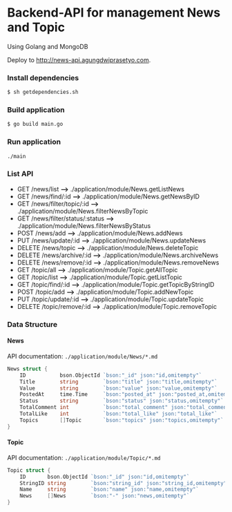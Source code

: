 # Backend-API for management News and Topic

Using Golang and MongoDB

Deploy to http://news-api.agungdwiprasetyo.com.

### Install dependencies
```sh
$ sh getdependencies.sh
```

### Build application
```sh
$ go build main.go
```

### Run application
```sh
./main
```

### List API
* GET    /news/list                     **-->** ./application/module/News.getListNews
* GET    /news/find/:id                 **-->** ./application/module/News.getNewsByID
* GET    /news/filter/topic/:id         **-->** ./application/module/News.filterNewsByTopic
* GET    /news/filter/status/:status    **-->** ./application/module/News.filterNewsByStatus
* POST   /news/add                      **-->** ./application/module/News.addNews
* PUT    /news/update/:id               **-->** ./application/module/News.updateNews
* DELETE /news/topic                    **-->** ./application/module/News.deleteTopic
* DELETE /news/archive/:id              **-->** ./application/module/News.archiveNews
* DELETE /news/remove/:id               **-->** ./application/module/News.removeNews
* GET    /topic/all                     **-->** ./application/module/Topic.getAllTopic
* GET    /topic/list                    **-->** ./application/module/Topic.getListTopic
* GET    /topic/find/:id                **-->** ./application/module/Topic.getTopicByStringID
* POST   /topic/add                     **-->** ./application/module/Topic.addNewTopic
* PUT    /topic/update/:id              **-->** ./application/module/Topic.updateTopic
* DELETE /topic/remove/:id              **-->** ./application/module/Topic.removeTopic

### Data Structure
#### News

API documentation: ```./application/module/News/*.md```

```go
News struct {
	ID           bson.ObjectId `bson:"_id" json:"id,omitempty"`
	Title        string        `bson:"title" json:"title,omitempty"`
	Value        string        `bson:"value" json:"value,omitempty"`
	PostedAt     time.Time     `bson:"posted_at" json:"posted_at,omitempty"`
	Status       string        `bson:"status" json:"status,omitempty"`
	TotalComment int           `bson:"total_comment" json:"total_comment"`
	TotalLike    int           `bson:"total_like" json:"total_like"`
	Topics       []Topic       `bson:"topics" json:"topics,omitempty"`
}
```


#### Topic

API documentation: ```./application/module/Topic/*.md```

```go
Topic struct {
	ID       bson.ObjectId `bson:"_id" json:"id,omitempty"`
	StringID string        `bson:"string_id" json:"string_id,omitempty"`
	Name     string        `bson:"name" json:"name,omitempty"`
	News     []News        `bson:"-" json:"news,omitempty"`
}
```